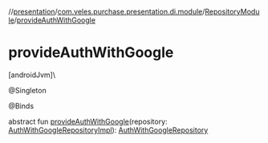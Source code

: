 //[presentation](../../../index.md)/[com.veles.purchase.presentation.di.module](../index.md)/[RepositoryModule](index.md)/[provideAuthWithGoogle](provide-auth-with-google.md)

# provideAuthWithGoogle

[androidJvm]\

@Singleton

@Binds

abstract fun [provideAuthWithGoogle](provide-auth-with-google.md)(repository: [AuthWithGoogleRepositoryImpl](../../../../data/data/com.veles.purchase.data.repository.auth/-auth-with-google-repository-impl/index.md)): [AuthWithGoogleRepository](../../../../domain/domain/com.veles.purchase.domain.repository.auth/-auth-with-google-repository/index.md)
